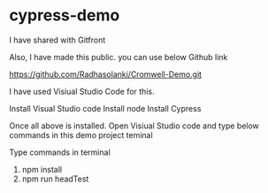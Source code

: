 # cypress-demo

I have shared with Gitfront

Also,  I have made this public. you can use below Github link

https://github.com/Radhasolanki/Cromwell-Demo.git

I have used Visiual Studio Code for this.


Install Visual Studio code
Install node
Install Cypress


Once all above is installed.
Open Visiual Studio code and type below commands in this demo project teminal 

Type commands in terminal 
1. npm install
2. npm run headTest
